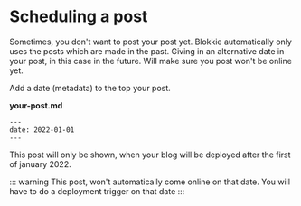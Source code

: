 # Scheduling a post

Sometimes, you don't want to post your post yet. Blokkie automatically only uses the posts which are made in the past. Giving in an alternative date in your post, in this case in the future. Will make sure you post won't be online yet.

Add a date (metadata) to the top your post.

**your-post.md**

```
---
date: 2022-01-01
---
```

This post will only be shown, when your blog will be deployed after the first of january 2022.

::: warning
This post, won't automatically come online on that date. You will have to do a deployment trigger on that date
:::
